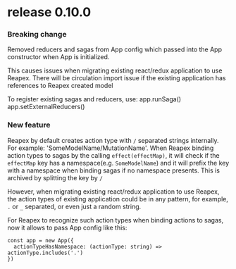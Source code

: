 # release 0.10.0

### Breaking change

Removed reducers and sagas from App config which passed into the App
constructor when App is initialized.

This causes issues when migrating existing react/redux application to
use Reapex. There will be circulation import issue if the existing
application has references to Reapex created model

To register existing sagas and reducers, use:
app.runSaga()
app.setExternalReducers()

### New feature

Reapex by default creates action type with `/` separated strings internally.
For example: 'SomeModelName/MutationName'. When Reapex binding action types to sagas by the calling `effect(effectMap)`, it will
check if the `effectMap` key has a namespace(e.g. `SomeModelName`) and it will prefix the key with a namespace when binding sagas
if no namespace presents.  This is archived by splitting the key by `/`

However, when migrating existing react/redux application to use Reapex, the action types of existing application could be in any pattern,
for example, `.` or `_` separated, or even just a random string.

For Reapex to recognize such action types when binding actions to sagas, now it allows to pass App config like this:
```
const app = new App({
  actionTypeHasNamespace: (actionType: string) => actionType.includes('.')
})
```

